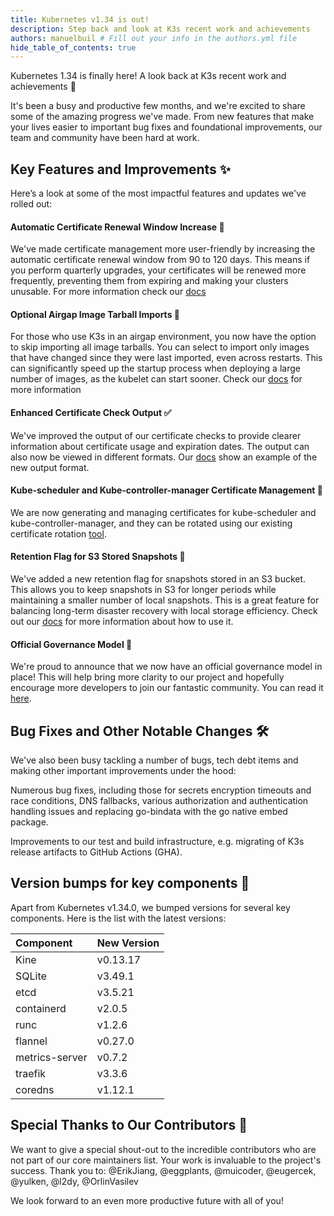 ```yaml
---
title: Kubernetes v1.34 is out!
description: Step back and look at K3s recent work and achievements
authors: manuelbuil # Fill out your info in the authors.yml file
hide_table_of_contents: true
---
```

Kubernetes 1.34 is finally here! A look back at K3s recent work and achievements 🥳

It's been a busy and productive few months, and we're excited to share some of the amazing progress we've made. From new features that make your lives easier to important bug fixes and foundational improvements, our team and community have been hard at work.

## Key Features and Improvements ✨
Here’s a look at some of the most impactful features and updates we've rolled out:

#### Automatic Certificate Renewal Window Increase 📅
We've made certificate management more user-friendly by increasing the automatic certificate renewal window from 90 to 120 days. This means if you perform quarterly upgrades, your certificates will be renewed more frequently, preventing them from expiring and making your clusters unusable. For more information check our [docs](https://docs.k3s.io/cli/certificate#client-and-server-certificates)

#### Optional Airgap Image Tarball Imports 💨
For those who use K3s in an airgap environment, you now have the option to skip importing all image tarballs. You can select to import only images that have changed since they were last imported, even across restarts. This can significantly speed up the startup process when deploying a large number of images, as the kubelet can start sooner. Check our [docs](https://docs.k3s.io/installation/airgap?airgap-load-images=Manually+Deploy+Images#enable-conditional-image-imports) for more information

#### Enhanced Certificate Check Output ✅
We've improved the output of our certificate checks to provide clearer information about certificate usage and expiration dates. The output can also now be viewed in different formats. Our [docs](https://docs.k3s.io/cli/certificate#checking-expiration-dates) show an example of the new output format.

#### Kube-scheduler and Kube-controller-manager Certificate Management 🔐
We are now generating and managing certificates for kube-scheduler and kube-controller-manager, and they can be rotated using our existing certificate rotation [tool](https://docs.k3s.io/cli/certificate).

#### Retention Flag for S3 Stored Snapshots 💾
We've added a new retention flag for snapshots stored in an S3 bucket. This allows you to keep snapshots in S3 for longer periods while maintaining a smaller number of local snapshots. This is a great feature for balancing long-term disaster recovery with local storage efficiency. Check out our [docs](https://docs.k3s.io/cli/etcd-snapshot#s3-retention) for more information about how to use it.

#### Official Governance Model 🤝
We're proud to announce that we now have an official governance model in place! This will help bring more clarity to our project and hopefully encourage more developers to join our fantastic community. You can read it [here](https://github.com/k3s-io/k3s/blob/master/GOVERNANCE.md).

## Bug Fixes and Other Notable Changes 🛠️
We've also been busy tackling a number of bugs, tech debt items and making other important improvements under the hood:

Numerous bug fixes, including those for secrets encryption timeouts and race conditions, DNS fallbacks, various authorization and authentication handling issues and replacing go-bindata with the go native embed package.

Improvements to our test and build infrastructure, e.g. migrating of K3s release artifacts to GitHub Actions (GHA).

## Version bumps for key components 🚀

Apart from Kubernetes v1.34.0, we bumped versions for several key components. Here is the list with the latest versions:

| Component | New Version |
| :--- | :--- |
| Kine | v0.13.17 |
| SQLite | v3.49.1 |
| etcd | v3.5.21 |
| containerd | v2.0.5 |
| runc | v1.2.6 |
| flannel | v0.27.0 |
| metrics-server | v0.7.2 |
| traefik | v3.3.6 |
| coredns | v1.12.1 |


## Special Thanks to Our Contributors 🙏
We want to give a special shout-out to the incredible contributors who are not part of our core maintainers list. Your work is invaluable to the project's success. Thank you to: @ErikJiang, @eggplants, @muicoder, @eugercek, @yulken, @l2dy, @OrlinVasilev

We look forward to an even more productive future with all of you!